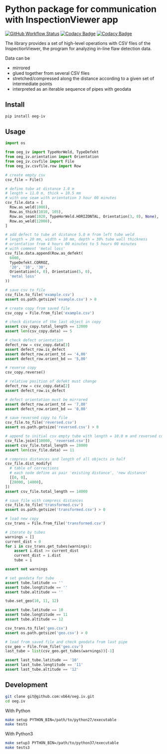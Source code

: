 # Python package for communication with InspectionViewer app
[![GitHub Workflow Status](https://img.shields.io/github/workflow/status/vb64/oeg.iv/oeg.iv%20tests?label=Python%202.7%203.6%203.7%203.8%203.9&style=plastic)](https://github.com/vb64/oeg.iv/actions?query=workflow%3A%22oeg.iv+tests%22)
[![Codacy Badge](https://app.codacy.com/project/badge/Grade/aa5f850432ca45408ab72c002f0689ea)](https://www.codacy.com/gh/vb64/oeg.iv/dashboard?utm_source=github.com&amp;utm_medium=referral&amp;utm_content=vb64/oeg.iv&amp;utm_campaign=Badge_Grade)
[![Codacy Badge](https://app.codacy.com/project/badge/Coverage/aa5f850432ca45408ab72c002f0689ea)](https://www.codacy.com/gh/vb64/oeg.iv/dashboard?utm_source=github.com&utm_medium=referral&utm_content=vb64/oeg.iv&utm_campaign=Badge_Coverage)

The library provides a set of high-level operations with CSV files of the InspectionViewer, the program for analyzing in-line flaw detection data.

Data can be

-   mirrored
-   glued together from several CSV files
-   stretched/compressed along the distance according to a given set of intermediate points
-   interpreted as an iterable sequence of pipes with geodata

## Install
```bash
pip install oeg-iv
```

## Usage

```python
import os

from oeg_iv import TypeHorWeld, TypeDefekt
from oeg_iv.orientation import Orientation
from oeg_iv.csvfile import File
from oeg_iv.csvfile.row import Row

# create empty csv
csv_file = File()

# define tube at distance 1.0 m
# length = 11.0 m, thick = 10.5 mm
# with one seam with orientation 3 hour 00 minutes
csv_file.data = [
  Row.as_weld(1000),
  Row.as_thick(1010, 105),
  Row.as_seam(1020, TypeHorWeld.HORIZONTAL, Orientation(3, 0), None),
  Row.as_weld(12000),
]

# add defect to tube at distance 5.0 m from left tube weld
# length = 20 mm, width = 10 mm, depth = 30% tube wall thickness
# orientation from 4 hours 00 minutes to 5 hours 00 minutes
# with comment 'metal loss'
csv_file.data.append(Row.as_defekt(
  6000,
  TypeDefekt.CORROZ,
  '20', '10', '30',
  Orientation(4, 0), Orientation(5, 0),
  'metal loss'
))

# save csv to file
csv_file.to_file('example.csv')
assert os.path.getsize('example.csv') > 0

# create copy from saved file
csv_copy = File.from_file('example.csv')

# check distance of the last object in copy
assert csv_copy.total_length == 12000
assert len(csv_copy.data) == 5

# check defect orientation
defect_row = csv_copy.data[3]
assert defect_row.is_defect
assert defect_row.orient_td == '4,00'
assert defect_row.orient_bd == '5,00'

# reverse copy
csv_copy.reverse()

# relative position of defekt must change
defect_row = csv_copy.data[2]
assert defect_row.is_defect

# defect orientation must be mirrored
assert defect_row.orient_td == '7,00'
assert defect_row.orient_bd == '8,00'

# save reversed copy to file
csv_file.to_file('reversed.csv')
assert os.path.getsize('reversed.csv') > 0

# append to initial csv empty tube with length = 10.0 m and reversed copy from file
csv_file.join([10000, 'reversed.csv'])
assert csv_file.total_length == 28000
assert len(csv_file.data) == 11

# compress distances and length of all objects in half
csv_file.dist_modify(
  # table of corrections
  # each node define as pair 'existing distance', 'new distance'
  [[0, 0],
  [28000, 14000],
])
assert csv_file.total_length == 14000

# save file with compress distances
csv_file.to_file('transformed.csv')
assert os.path.getsize('transformed.csv') > 0

# load new copy
csv_trans = File.from_file('transformed.csv')

# iterate by tubes
warnings = []
current_dist = 0
for i in csv_trans.get_tubes(warnings):
    assert i.dist >= current_dist
    current_dist = i.dist
    tube = i

assert not warnings

# set geodata for tube
assert tube.latitude == ''
assert tube.longtitude == ''
assert tube.altitude == ''

tube.set_geo(10, 11, 12)

assert tube.latitude == 10
assert tube.longtitude == 11
assert tube.altitude == 12

csv_trans.to_file('geo.csv')
assert os.path.getsize('geo.csv') > 0

# load from saved file and check geodata from last pipe
csv_geo = File.from_file('geo.csv')
last_tube = list(csv_geo.get_tubes(warnings))[-1]

assert last_tube.latitude == '10'
assert last_tube.longtitude == '11'
assert last_tube.altitude == '12'
```

## Development

```bash
git clone git@github.com:vb64/oeg.iv.git
cd oeg.iv
```

With Python

```bash
make setup PYTHON_BIN=/path/to/python27/executable
make tests
```

With Python3

```bash
make setup3 PYTHON_BIN=/path/to/python37/executable
make tests3
```
